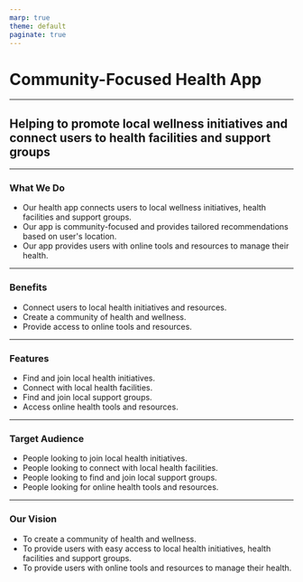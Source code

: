 ```yaml
---
marp: true
theme: default
paginate: true
---
```

# Community-Focused Health App
---
## Helping to promote local wellness initiatives and connect users to health facilities and support groups

---
### What We Do
- Our health app connects users to local wellness initiatives, health facilities and support groups. 
- Our app is community-focused and provides tailored recommendations based on user's location. 
- Our app provides users with online tools and resources to manage their health.

---
### Benefits 
- Connect users to local health initiatives and resources. 
- Create a community of health and wellness. 
- Provide access to online tools and resources.

---
### Features
- Find and join local health initiatives.
- Connect with local health facilities. 
- Find and join local support groups. 
- Access online health tools and resources. 

---
### Target Audience 
- People looking to join local health initiatives. 
- People looking to connect with local health facilities. 
- People looking to find and join local support groups. 
- People looking for online health tools and resources. 

---
### Our Vision
- To create a community of health and wellness. 
- To provide users with easy access to local health initiatives, health facilities and support groups. 
- To provide users with online tools and resources to manage their health.
  
